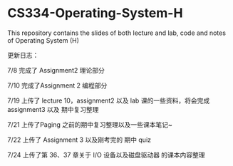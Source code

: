 # CS334-Operating-System-H
This repository contains the slides of both lecture and lab, code and notes of Operating System (H) 

更新日志：

7/8 完成了 Assignment2 理论部分

7/10 完成了Assignment 2 编程部分 

7/19 上传了 lecture 10，assignment2 以及 lab 课的一些资料，将会完成  assignment3 以及 期中复习整理

7/21 上传了Paging 之前的期中复习整理以及一些课本笔记~

7/22 上传了 Assignment 3 以及刚考完的 期中 quiz

7/24 上传了第 36、37 章关于 I/O 设备以及磁盘驱动器 的课本内容整理
